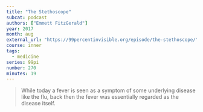 ```yaml
---
title: "The Stethoscope"
subcat: podcast
authors: ["Emmett FitzGerald"]
year: 2017
month: aug
external_url: "https://99percentinvisible.org/episode/the-stethoscope/"
course: inner
tags:
  - medicine
series: 99pi
number: 270
minutes: 19
---
```


> While today a fever is seen as a symptom of some underlying disease like the flu, back then the fever was essentially regarded as the disease itself.

